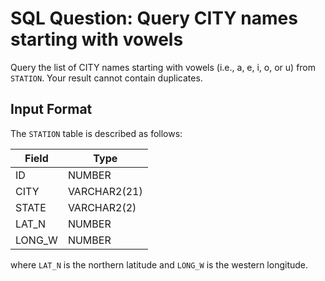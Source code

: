 # SQL Question: Query CITY names starting with vowels

Query the list of CITY names starting with vowels (i.e., a, e, i, o, or u) from `STATION`. Your result cannot contain duplicates.

## Input Format

The `STATION` table is described as follows:

| Field   | Type        |
|---------|-------------|
| ID      | NUMBER      |
| CITY    | VARCHAR2(21)|
| STATE   | VARCHAR2(2) |
| LAT_N   | NUMBER      |
| LONG_W  | NUMBER      |

where `LAT_N` is the northern latitude and `LONG_W` is the western longitude.